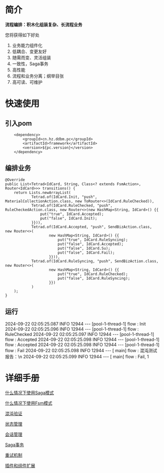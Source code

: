 # 简介

**流程编排：积木化组装复杂、长流程业务**

您将获得如下好处

1. 业务能力组件化
2. 低耦合、变更友好
3. 随需而变、灵活组装
4. 一致性，Saga事务
5. 高性能
6. 流程和业务分离；纲举目张
7. 高可读、可维护

# 快速使用

## 引入pom

        <dependency>
            <groupId>cn.hz.ddbm.pc</groupId>
            <artifactId>framework</artifactId>
            <version>${pc.version}</version>
        </dependency>

## 编排业务

    @Override
    public List<Tetrad<IdCard, String, Class<? extends FsmAction>, Router<IdCard>>> transitions() {
        return Lists.newArrayList(
                Tetrad.of(IdCard.Init, "push", MaterialCollectionAction.class, new ToRouter<>(IdCard.RuleChecked)),
                Tetrad.of(IdCard.RuleChecked, "push", RuleCheckedAction.class, new Router<>(new HashMap<String, IdCard>() {{
                    put("true", IdCard.Accepted);
                    put("false", IdCard.Init);
                }})),
                Tetrad.of(IdCard.Accepted, "push", SendBizAction.class, new Router<>(
                        new HashMap<String, IdCard>() {{
                            put("true", IdCard.RuleSyncing);
                            put("false", IdCard.Accepted);
                            put("false", IdCard.Su);
                            put("false", IdCard.Fail);
                        }})),
                Tetrad.of(IdCard.RuleSyncing, "push", SendBizAction.class, new Router<>(
                        new HashMap<String, IdCard>() {{
                            put("true", IdCard.RuleChecked);
                            put("false", IdCard.RuleSyncing);
                        }})
                )
        );
    }

## 运行

2024-09-22 02:05:25.087  INFO 12944 --- [pool-1-thread-1] flow                                     : Init
2024-09-22 02:05:25.096  INFO 12944 --- [pool-1-thread-1] flow                                     : RuleChecked
2024-09-22 02:05:25.097  INFO 12944 --- [pool-1-thread-1] flow                                     : Accepted
2024-09-22 02:05:25.098  INFO 12944 --- [pool-1-thread-1] flow                                     : Accepted
2024-09-22 02:05:25.098  INFO 12944 --- [pool-1-thread-1] flow                                     : Fail
2024-09-22 02:05:25.098  INFO 12944 --- [           main] flow                                     : 混沌测试报告：\n
2024-09-22 02:05:25.099  INFO 12944 --- [           main] flow                                     : Fail,	1

## 

# 详细手册

[什么情况下使用Saga模式](doc/saga模式.md)

[什么情况下使用Fsm模式](doc/fsm模式.md)

[混沌验证](doc/混沌验证.md)

[状态管理](doc/状态管理.md)

[会话管理](doc/fsm模式.md)

[Saga事务](doc/Saga事务.md)

[重试机制](doc/重试机制.md)

[插件和组件扩展](doc/插件和组件扩展.md) 
